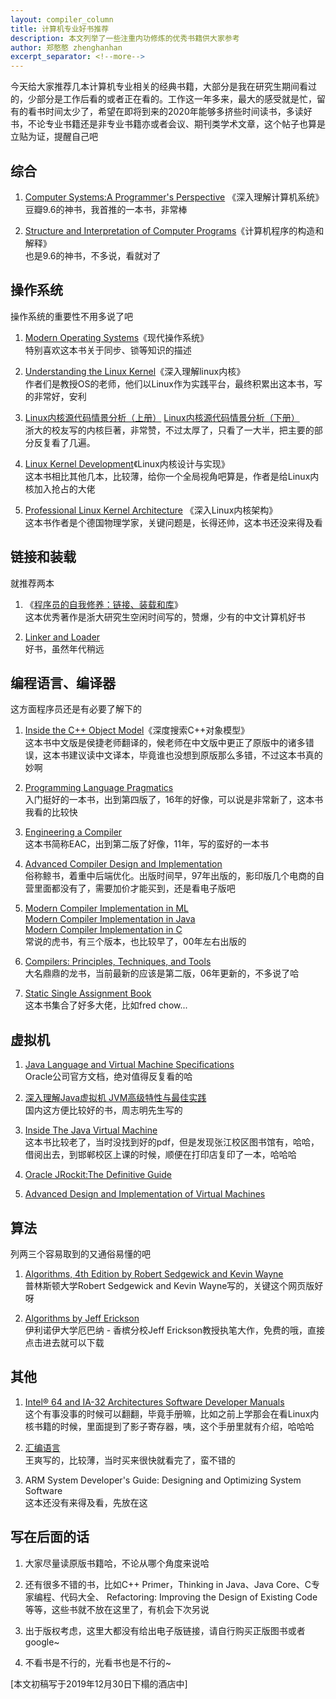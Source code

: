 ```yaml
---
layout: compiler_column
title: 计算机专业好书推荐
description: 本文列举了一些注重内功修炼的优秀书籍供大家参考
author: 郑憨憨 zhenghanhan
excerpt_separator: <!--more-->
---
```


今天给大家推荐几本计算机专业相关的经典书籍，大部分是我在研究生期间看过的，少部分是工作后看的或者正在看的。<!--more-->工作这一年多来，最大的感受就是忙，留有的看书时间太少了，希望在即将到来的2020年能够多挤些时间读书，多读好书，不论专业书籍还是非专业书籍亦或者会议、期刊类学术文章，这个帖子也算是立贴为证，提醒自己吧


## 综合
1. [Computer Systems:A Programmer's Perspective](https://book.douban.com/subject/26344642/)
《深入理解计算机系统》<br>豆瓣9.6的神书，我首推的一本书，非常棒

2. [Structure and Interpretation of Computer Programs](https://book.douban.com/subject/1451622/)《计算机程序的构造和解释》<br>也是9.6的神书，不多说，看就对了

## 操作系统
操作系统的重要性不用多说了吧
1. [Modern Operating Systems](https://book.douban.com/subject/25864553//)《现代操作系统》<br>特别喜欢这本书关于同步、锁等知识的描述

2. [Understanding the Linux Kernel](https://book.douban.com/subject/1776614/)《深入理解linux内核》<br>作者们是教授OS的老师，他们以Linux作为实践平台，最终积累出这本书，写的非常好，安利

3. [Linux内核源代码情景分析（上册）](https://book.douban.com/subject/1231584/)
[Linux内核源代码情景分析（下册）](https://book.douban.com/subject/1240321/)<br>浙大的校友写的内核巨著，非常赞，不过太厚了，只看了一大半，把主要的部分反复看了几遍。

4. [Linux Kernel Development](https://book.douban.com/subject/5503292/)《Linux内核设计与实现》<br>这本书相比其他几本，比较薄，给你一个全局视角吧算是，作者是给Linux内核加入抢占的大佬

5. [Professional Linux Kernel Architecture](https://book.douban.com/subject/3244090/) 《深入Linux内核架构》<br>这本书作者是个德国物理学家，关键问题是，长得还帅，这本书还没来得及看

## 链接和装载
就推荐两本
 1. 《[程序员的自我修养：链接、装载和库](https://book.douban.com/subject/3652388//)》<br> 这本优秀著作是浙大研究生空闲时间写的，赞爆，少有的中文计算机好书

 2. [Linker and Loader](https://book.douban.com/subject/1436811/)<br>好书，虽然年代稍远

## 编程语言、编译器
这方面程序员还是有必要了解下的
 1. [Inside the C++ Object Model]()《深度搜索C++对象模型》<br>这本书中文版是侯捷老师翻译的，候老师在中文版中更正了原版中的诸多错误，这本书建议读中文译本，毕竟谁也没想到原版那么多错，不过这本书真的妙啊

 2. [Programming Language Pragmatics](https://book.douban.com/subject/26424018/)<br> 入门挺好的一本书，出到第四版了，16年的好像，可以说是非常新了，这本书我看的比较快

 3. [Engineering a Compiler](https://book.douban.com/subject/5288601//)<br>这本书简称EAC，出到第二版了好像，11年，写的蛮好的一本书

 4. [Advanced Compiler Design and Implementation](https://book.douban.com/subject/1821532/)<br> 俗称鲸书，着重中后端优化。出版时间早，97年出版的，影印版几个电商的自营里面都没有了，需要加价才能买到，还是看电子版吧

 5. [Modern Compiler Implementation in ML](https://book.douban.com/subject/1777406/)<br> [Modern Compiler Implementation in Java](https://book.douban.com/subject/1923484/)<br>[Modern Compiler Implementation in C](https://book.douban.com/subject/1886911/)<br>常说的虎书，有三个版本，也比较早了，00年左右出版的

 6. [Compilers: Principles, Techniques, and Tools](https://book.douban.com/subject/5416783/) <br>大名鼎鼎的龙书，当前最新的应该是第二版，06年更新的，不多说了哈

 7. [Static Single Assignment Book](http://ssabook.gforge.inria.fr/latest/book.pdf) <br> 这本书集合了好多大佬，比如fred chow...

## 虚拟机
 1. [Java Language and Virtual Machine Specifications](https://docs.oracle.com/javase/specs/index.html)<br> Oracle公司官方文档，绝对值得反复看的哈

 2. [深入理解Java虚拟机 JVM高级特性与最佳实践](https://book.douban.com/subject/24722612/)<br> 国内这方便比较好的书，周志明先生写的

 3. [Inside The Java Virtual Machine](https://www.artima.com/insidejvm/blurb.html)<br>这本书比较老了，当时没找到好的pdf，但是发现张江校区图书馆有，哈哈，借阅出去，到邯郸校区上课的时候，顺便在打印店复印了一本，哈哈哈

 4. [Oracle JRockit:The Definitive Guide](https://book.douban.com/subject/4873919/)

 5. [Advanced Design and Implementation of Virtual Machines](https://book.douban.com/subject/26687918/)

## 算法
列两三个容易取到的又通俗易懂的吧
1. [Algorithms, 4th Edition by Robert Sedgewick and Kevin Wayne](https://algs4.cs.princeton.edu/home/)<br>普林斯顿大学Robert Sedgewick and Kevin Wayne写的，关键这个网页版好呀

2. [Algorithms by Jeff Erickson](http://jeffe.cs.illinois.edu/teaching/algorithms/)<br>伊利诺伊大学厄巴纳 - 香槟分校Jeff Erickson教授执笔大作，免费的哦，直接点击进去就可以下载

## 其他
1. [Intel® 64 and IA-32 Architectures Software Developer Manuals](https://software.intel.com/en-us/articles/intel-sdm)<br>这个有事没事的时候可以翻翻，毕竟手册嘛，比如之前上学那会在看Linux内核书籍的时候，里面提到了影子寄存器，咦，这个手册里就有介绍，哈哈哈

2. [汇编语言](https://book.douban.com/subject/25726019/)<br>王爽写的，比较薄，当时买来很快就看完了，蛮不错的

3. ARM System Developer's Guide: Designing and Optimizing System Software<br>这本还没有来得及看，先放在这

## 写在后面的话
1. 大家尽量读原版书籍哈，不论从哪个角度来说哈

2. 还有很多不错的书，比如C++ Primer，Thinking in Java、Java Core、C专家编程、代码大全、
Refactoring: Improving the Design of Existing Code等等，这些书就不放在这里了，有机会下次另说

3. 出于版权考虑，这里大都没有给出电子版链接，请自行购买正版图书或者google~

4. 不看书是不行的，光看书也是不行的~

[本文初稿写于2019年12月30日下榻的酒店中]
